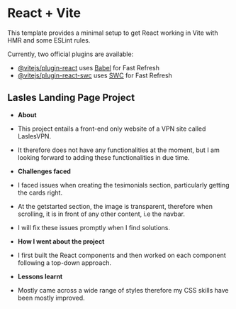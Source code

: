 # React + Vite

This template provides a minimal setup to get React working in Vite with HMR and some ESLint rules.

Currently, two official plugins are available:

- [@vitejs/plugin-react](https://github.com/vitejs/vite-plugin-react/blob/main/packages/plugin-react/README.md) uses [Babel](https://babeljs.io/) for Fast Refresh
- [@vitejs/plugin-react-swc](https://github.com/vitejs/vite-plugin-react-swc) uses [SWC](https://swc.rs/) for Fast Refresh


## Lasles Landing Page Project

* **About**
* This project entails a front-end only website of a VPN site called LaslesVPN.
* It therefore does not have any functionalities at the moment, but I am looking forward to adding these functionalities in due time.



* **Challenges faced**
* I faced issues when creating the tesimonials section, particularly getting the cards right.
* At the getstarted section, the image is transparent, therefore when scrolling, it is in front of any other content, i.e the navbar.
* I will fix these issues promptly when I find solutions.

  

* **How I went about the project**
* I first built the React components and then worked on each component following a top-down approach.

  

* **Lessons learnt**
* Mostly came across  a wide range of styles therefore my CSS skills have been mostly improved.
